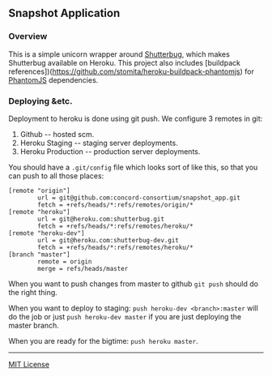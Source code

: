 ## Snapshot Application

### Overview

This is a simple unicorn wrapper around [Shutterbug](https://github.com/concord-consortium/shutterbug), which makes Shutterbug available on Heroku.  This project also includes [buildpack references])(https://github.com/stomita/heroku-buildpack-phantomjs) for [PhantomJS](http://phantomjs.org/) dependencies.

### Deploying &etc.

Deployment to heroku is done using git push.  We configure 3 remotes in git:

1. Github -- hosted scm.
1. Heroku Staging  -- staging server deployments.
1. Heroku Production -- production server deployments.

You should have a `.git/config` file which looks sort of like this, so that you can push to all those places:

    [remote "origin"]
            url = git@github.com:concord-consortium/snapshot_app.git
            fetch = +refs/heads/*:refs/remotes/origin/*
    [remote "heroku"]
            url = git@heroku.com:shutterbug.git
            fetch = +refs/heads/*:refs/remotes/heroku/*
    [remote "heroku-dev"]
            url = git@heroku.com:shutterbug-dev.git
            fetch = +refs/heads/*:refs/remotes/heroku/*
    [branch "master"]
            remote = origin
            merge = refs/heads/master

When you want to push changes from master to github `git push` should do the right thing.

When you want to deploy to staging: `push heroku-dev <branch>:master` will do the job 
or just `push heroku-dev master` if you are just deploying the master branch.

When you are ready for the bigtime: `push heroku master`.

----
[MIT License](LICENSE.md)